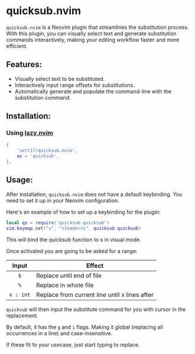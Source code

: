 # quicksub.nvim

`quicksub.nvim` is a Neovim plugin that streamlines the substitution process. With this plugin, you can visually select text and generate substitution commands interactively, making your editing workflow faster and more efficient.

## Features:

- Visually select text to be substituted.
- Interactively input range offsets for substitutions.
- Automatically generate and populate the command-line with the substitution command.

## Installation:

### Using [lazy.nvim](https://github.com/folke/lazy.nvim)

```lua
{
    'sett17/quicksub.nvim',
    as = 'quicksub',
},
```

## Usage:

After installation, `quicksub.nvim` does not have a default keybinding. You need to set it up in your Neovim configuration.

Here's an example of how to set up a keybinding for the plugin:
```lua
local qs = require('quicksub.quicksub')
vim.keymap.set("v", "<leader>s", quicksub.quicksub)
```
This will bind the quicksub function to <leader>s in visual mode.

Once activated you are going to be asked for a range:

|Input|Effect|
|:---:|------|
|`$`|Replace until end of file|
|`%`|Replace in whole file|
|`x : int`|Replace from current line until x lines after|

`quicksub` will then input the substitute command for you with cursor in the replacement.

By default, it has the `g` and `i` flags. Making it global (replacing all occurrences in a line) and case-insensitive.

If these fit fo your usecase, just start typing to replace.
